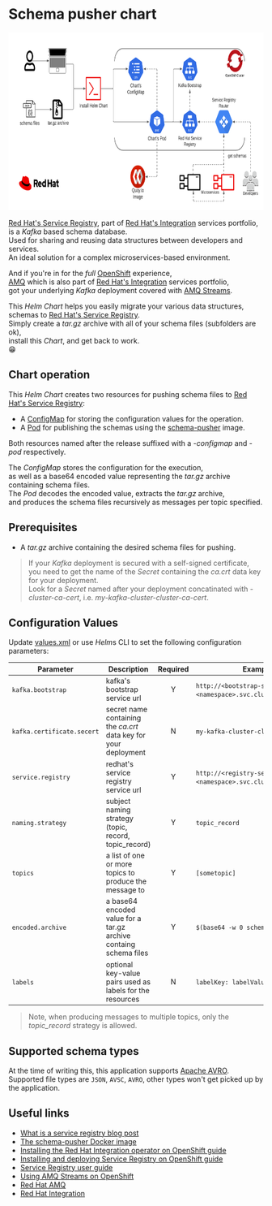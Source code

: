 # Schema pusher chart

<!-- markdownlint-disable -->
<a href="https://www.redhat.com/en">
    <img src="https://raw.githubusercontent.com/RHEcosystemAppEng/fsi-common-helm/main/schema-pusher/images/schema_pusher_helm_chart_flow.png" width="800" height="350" alt="">
</a>
<!-- markdownlint-restore -->

[Red Hat's Service Registry][10], part of [Red Hat's Integration][11] services portfolio,</br>
is a *Kafka* based schema database.</br>
Used for sharing and reusing data structures between developers and services.</br>
An ideal solution for a complex microservices-based environment.</br>

And if you're in for the *full* [OpenShift][12] experience,</br>
[AMQ][13] which is also part of [Red Hat's Integration][11] services portfolio,</br>
got your underlying *Kafka* deployment covered with [AMQ Streams][14].

This *Helm Chart* helps you easily migrate your various data structures, schemas to [Red Hat's Service Registry][10].</br>
Simply create a *tar.gz* archive with all of your schema files (subfolders are ok),</br>
install this *Chart*, and get back to work.</br>
:grin:

## Chart operation

This *Helm Chart* creates two resources for pushing schema files to [Red Hat's Service Registry][10]:

- A [ConfigMap](templates/configmap.yaml) for storing the configuration values for the operation.
- A [Pod](templates/pod.yaml) for publishing the schemas using the [schema-pusher][15] image.

Both resources named after the release suffixed with a *-configmap* and *-pod* respectively.

The *ConfigMap* stores the configuration for the execution,</br>
as well as a base64 encoded value representing the *tar.gz* archive containing schema files.</br>
The *Pod* decodes the encoded value, extracts the *tar.gz* archive,</br>
and produces the schema files recursively as messages per topic specified.

## Prerequisites

- A *tar.gz* archive containing the desired schema files for pushing.

> If your *Kafka* deployment is secured with a self-signed certificate, </br>
> you need to get the name of the *Secret* containing the *ca.crt* data key for your deployment.</br>
> Look for a *Secret* named after your deployment concatinated with *-cluster-ca-cert*, i.e.
> *my-kafka-cluster-cluster-ca-cert*.

## Configuration Values

Update [values.xml](values.xml) or use *Helm*s CLI to set the following configuration parameters:

| Parameter                  | Description                                                       | Required | Example                                                         |
| -------------------------- | ----------------------------------------------------------------- | :------: | --------------------------------------------------------------- |
| `kafka.bootstrap`          | kafka's bootstrap service url                                     | Y        | `http://<bootstrap-service>.<namespace>.svc.cluster.local:9092` |
| `kafka.certificate.secert` | secret name containing the *ca.crt* data key for your deployment  | N        | `my-kafka-cluster-cluster-ca-cert`                              |
| `service.registry`         | redhat's service registry service url                             | Y        | `http://<registry-service>.<namespace>.svc.cluster.local:8080`  |
| `naming.strategy`          | subject naming strategy (topic, record, topic_record)             | Y        | `topic_record`                                                  |
| `topics`                   | a list of one or more topics to produce the message to            | Y        | `[sometopic]`                                                   |
| `encoded.archive`          | a base64 encoded value for a tar.gz archive containg schema files | Y        | `$(base64 -w 0 schema_files.tar.gz)`                            |
| `labels`                   | optional key-value pairs used as labels for the resources         | N        | `labelKey: labelValue`                                          |

> Note, when producing messages to multiple topics, only the *topic_record* strategy is allowed.

## Supported schema types

At the time of writing this, this application supports [Apache AVRO][16].</br>
Supported file types are `JSON`, `AVSC`, `AVRO`, other types won't get picked up by the application.

## Useful links

- [What is a service registry blog post][23]
- [The schema-pusher Docker image][15]
- [Installing the Red Hat Integration operator on OpenShift guide][17]
- [Installing and deploying Service Registry on OpenShift guide][18]
- [Service Registry user guide][19]
- [Using AMQ Streams on OpenShift][20]
- [Red Hat AMQ][21]
- [Red Hat Integration][22]

<!-- links -->
[10]: https://www.redhat.com/en/technologies/cloud-computing/openshift/openshift-service-registry
[11]: https://www.redhat.com/en/products/integration
[12]: https://www.redhat.com/en/technologies/cloud-computing/openshift
[13]: https://www.redhat.com/en/technologies/jboss-middleware/amq
[14]: https://www.redhat.com/en/resources/amq-streams-datasheet
[15]: https://quay.io/repository/ecosystem-appeng/schema-pusher
[16]: https://avro.apache.org/
[17]: https://access.redhat.com/documentation/en-us/red_hat_integration/2021.q3/html/installing_the_red_hat_integration_operator_on_openshift/index
[18]: https://access.redhat.com/documentation/en-us/red_hat_integration/2021.q3/html/installing_and_deploying_service_registry_on_openshift/index
[19]: https://access.redhat.com/documentation/en-us/red_hat_integration/2021.q3/html/service_registry_user_guide/index
[20]: https://access.redhat.com/documentation/en-us/red_hat_amq/2021.q3/html/using_amq_streams_on_openshift/index
[21]: https://access.redhat.com/products/red-hat-amq/
[22]: https://access.redhat.com/products/red-hat-integration
[23]: https://www.redhat.com/en/topics/integration/what-is-a-service-registry
